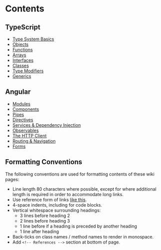 # Contents

## TypeScript

- [Type System Basics](TypeSystemBasics.md)
- [Objects](Objects.md)
- [Functions](Functions.md)
- [Arrays](Arrays.md)
- [Interfaces](Interfaces.md)
- [Classes](Classes.md)
- [Type Modifiers](TypeModifiers.md)
- [Generics](Generics.md)


## Angular

- [Modules](AngularModules.md)
- [Components](AngularComponents.md)
- [Pipes](AngularPipes.md)
- [Directives](AngularDirectives.md)
- [Services & Dependency Injection](AngularServices.md)
- [Observables](AngularObservables.md)
- [The HTTP Client](AngularHttpClient.md)
- [Routing & Navigation](AngularRouting.md)
- [Forms](AngularForms.md)


## Formatting Conventions

The following conventions are used for formatting contents of these wiki pages:

- Line length 80 characters where possible, except for where additional length
  is required in order to accommodate long links.
- Use reference form of links [like this][ref-example].
- 4-space indents, including for code blocks.
- Vertical whitespace surrounding headings:
    - 3 lines before heading 2
    - 2 lines before heading 3
    - 1 line before if a heading is preceded by another heading
    - 1 line after heading
- Back-ticks on class names / method names to render in monospace.
- Add `<!-- References -->` section at bottom of page.



<!-- References -->
[ref-example]: http://www.example.com
